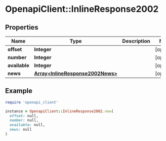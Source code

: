 # OpenapiClient::InlineResponse2002

## Properties

| Name | Type | Description | Notes |
| ---- | ---- | ----------- | ----- |
| **offset** | **Integer** |  | [optional] |
| **number** | **Integer** |  | [optional] |
| **available** | **Integer** |  | [optional] |
| **news** | [**Array&lt;InlineResponse2002News&gt;**](InlineResponse2002News.md) |  | [optional] |

## Example

```ruby
require 'openapi_client'

instance = OpenapiClient::InlineResponse2002.new(
  offset: null,
  number: null,
  available: null,
  news: null
)
```

